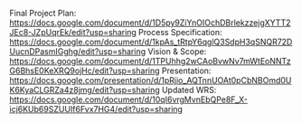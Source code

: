 Final Project Plan: https://docs.google.com/document/d/1D5py9ZiYnOIOchDBrlekzzejgXYTT2JEc8-JZpUqrEk/edit?usp=sharing
Process Specification: https://docs.google.com/document/d/1kpAs_tRtpY6qglQ3SdpH3qSNQR72DUucnDPasmIGghg/edit?usp=sharing
Vision & Scope: https://docs.google.com/document/d/1TPUhhg2wCAoBvwNv7mWtEoNNTzG6BhsE0KeXRQ9ojHc/edit?usp=sharing
Presentation: https://docs.google.com/presentation/d/1pRjio_AQTnnUOAt0pCbNBOmd0UK6KyaCLGRZa4z8jmg/edit?usp=sharing
Updated WRS: https://docs.google.com/document/d/10qI6vrgMvnEbQPe8F_X-icj6KUb69SZUUIf6Fvx7HG4/edit?usp=sharing
